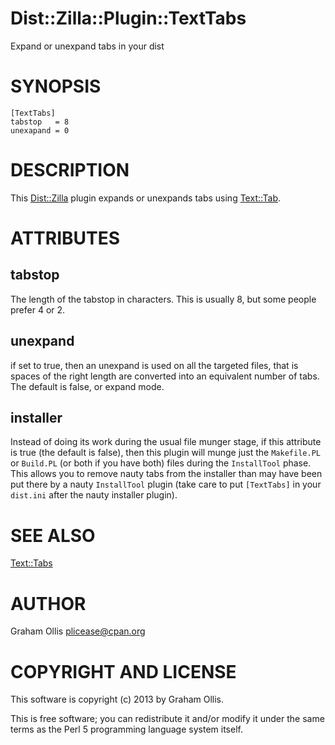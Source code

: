 # Dist::Zilla::Plugin::TextTabs

Expand or unexpand tabs in your dist

# SYNOPSIS

    [TextTabs]
    tabstop   = 8
    unexapand = 0

# DESCRIPTION

This [Dist::Zilla](http://search.cpan.org/perldoc?Dist::Zilla) plugin expands or unexpands tabs using [Text::Tab](http://search.cpan.org/perldoc?Text::Tab).

# ATTRIBUTES

## tabstop

The length of the tabstop in characters.  This is usually 8, but some people prefer 4 or 2.

## unexpand

if set to true, then an unexpand is used on all the targeted files, that is spaces of the
right length are converted into an equivalent number of tabs.  The default is false, or
expand mode.

## installer

Instead of doing its work during the usual file munger stage, if this
attribute is true (the default is false), then this plugin will munge
just the `Makefile.PL` or `Build.PL` (or both if you have both) files
during the `InstallTool` phase.  This allows you to remove nauty
tabs from the installer than may have been put there by a nauty
`InstallTool` plugin (take care to put `[TextTabs]` in your `dist.ini`
after the nauty installer plugin).

# SEE ALSO

[Text::Tabs](http://search.cpan.org/perldoc?Text::Tabs)

# AUTHOR

Graham Ollis <plicease@cpan.org>

# COPYRIGHT AND LICENSE

This software is copyright (c) 2013 by Graham Ollis.

This is free software; you can redistribute it and/or modify it under
the same terms as the Perl 5 programming language system itself.
